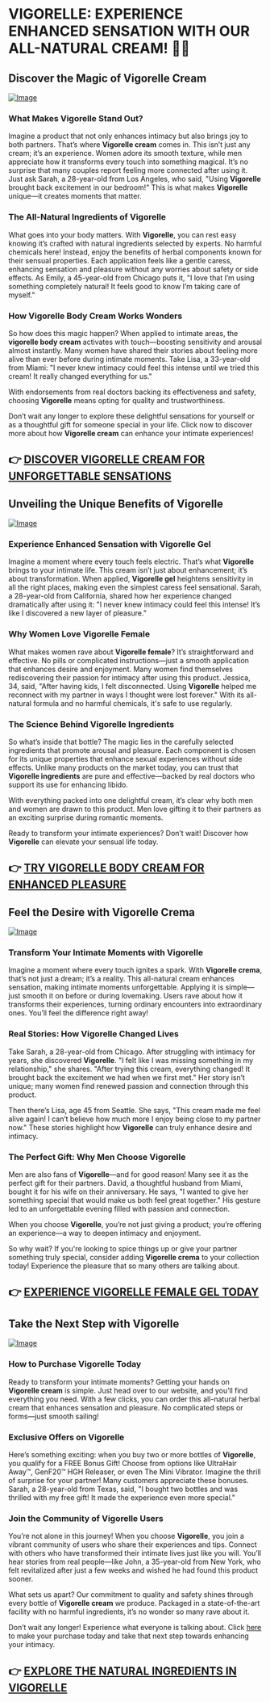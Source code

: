 # VIGORELLE: EXPERIENCE ENHANCED SENSATION WITH OUR ALL-NATURAL CREAM! 🌸✨

## Discover the Magic of **Vigorelle Cream**

[![Image](https://www2.sellhealth.com/8/vigorelle180x200_A.jpg)](https://gchaffi.com/kmGvGYm7)

### What Makes **Vigorelle** Stand Out?
Imagine a product that not only enhances intimacy but also brings joy to both partners. That’s where **Vigorelle cream** comes in. This isn’t just any cream; it’s an experience. Women adore its smooth texture, while men appreciate how it transforms every touch into something magical. It’s no surprise that many couples report feeling more connected after using it. Just ask Sarah, a 28-year-old from Los Angeles, who said, "Using **Vigorelle** brought back excitement in our bedroom!" This is what makes **Vigorelle** unique—it creates moments that matter.

### The All-Natural Ingredients of **Vigorelle**
What goes into your body matters. With **Vigorelle**, you can rest easy knowing it’s crafted with natural ingredients selected by experts. No harmful chemicals here! Instead, enjoy the benefits of herbal components known for their sensual properties. Each application feels like a gentle caress, enhancing sensation and pleasure without any worries about safety or side effects. As Emily, a 45-year-old from Chicago puts it, "I love that I’m using something completely natural! It feels good to know I’m taking care of myself." 

### How **Vigorelle Body Cream** Works Wonders
So how does this magic happen? When applied to intimate areas, the **vigorelle body cream** activates with touch—boosting sensitivity and arousal almost instantly. Many women have shared their stories about feeling more alive than ever before during intimate moments. Take Lisa, a 33-year-old from Miami: "I never knew intimacy could feel this intense until we tried this cream! It really changed everything for us." 

With endorsements from real doctors backing its effectiveness and safety, choosing **Vigorelle** means opting for quality and trustworthiness.

Don’t wait any longer to explore these delightful sensations for yourself or as a thoughtful gift for someone special in your life. Click now to discover more about how **Vigorelle cream** can enhance your intimate experiences!



## 👉 [DISCOVER VIGORELLE CREAM FOR UNFORGETTABLE SENSATIONS](https://gchaffi.com/kmGvGYm7)

## Unveiling the Unique Benefits of **Vigorelle**

[![Image](https://www2.sellhealth.com/8/vigorelle500x140_A.jpg)](https://gchaffi.com/kmGvGYm7)

### Experience Enhanced Sensation with **Vigorelle Gel**
Imagine a moment where every touch feels electric. That’s what **Vigorelle** brings to your intimate life. This cream isn’t just about enhancement; it’s about transformation. When applied, **Vigorelle gel** heightens sensitivity in all the right places, making even the simplest caress feel sensational. Sarah, a 28-year-old from California, shared how her experience changed dramatically after using it: "I never knew intimacy could feel this intense! It’s like I discovered a new layer of pleasure." 

### Why Women Love **Vigorelle Female**
What makes women rave about **Vigorelle female**? It’s straightforward and effective. No pills or complicated instructions—just a smooth application that enhances desire and enjoyment. Many women find themselves rediscovering their passion for intimacy after using this product. Jessica, 34, said, "After having kids, I felt disconnected. Using **Vigorelle** helped me reconnect with my partner in ways I thought were lost forever." With its all-natural formula and no harmful chemicals, it's safe to use regularly.

### The Science Behind **Vigorelle Ingredients**
So what’s inside that bottle? The magic lies in the carefully selected ingredients that promote arousal and pleasure. Each component is chosen for its unique properties that enhance sexual experiences without side effects. Unlike many products on the market today, you can trust that **Vigorelle ingredients** are pure and effective—backed by real doctors who support its use for enhancing libido.

With everything packed into one delightful cream, it’s clear why both men and women are drawn to this product. Men love gifting it to their partners as an exciting surprise during romantic moments.

Ready to transform your intimate experiences? Don’t wait! Discover how **Vigorelle** can elevate your sensual life today.



## 👉 [TRY VIGORELLE BODY CREAM FOR ENHANCED PLEASURE](https://gchaffi.com/kmGvGYm7)

## Feel the Desire with **Vigorelle Crema**  
[![Image](https://www2.sellhealth.com/2/vigorellehpa2.gif)](https://gchaffi.com/kmGvGYm7)  
### Transform Your Intimate Moments with **Vigorelle**  
Imagine a moment where every touch ignites a spark. With **Vigorelle crema**, that’s not just a dream; it’s a reality. This all-natural cream enhances sensation, making intimate moments unforgettable. Applying it is simple—just smooth it on before or during lovemaking. Users rave about how it transforms their experiences, turning ordinary encounters into extraordinary ones. You’ll feel the difference right away!  

### Real Stories: How **Vigorelle** Changed Lives  
Take Sarah, a 28-year-old from Chicago. After struggling with intimacy for years, she discovered **Vigorelle**. "I felt like I was missing something in my relationship," she shares. "After trying this cream, everything changed! It brought back the excitement we had when we first met." Her story isn’t unique; many women find renewed passion and connection through this product.

Then there’s Lisa, age 45 from Seattle. She says, "This cream made me feel alive again! I can’t believe how much more I enjoy being close to my partner now." These stories highlight how **Vigorelle** can truly enhance desire and intimacy.

### The Perfect Gift: Why Men Choose **Vigorelle**  
Men are also fans of **Vigorelle**—and for good reason! Many see it as the perfect gift for their partners. David, a thoughtful husband from Miami, bought it for his wife on their anniversary. He says, "I wanted to give her something special that would make us both feel great together." His gesture led to an unforgettable evening filled with passion and connection.

When you choose **Vigorelle**, you’re not just giving a product; you’re offering an experience—a way to deepen intimacy and enjoyment.

So why wait? If you're looking to spice things up or give your partner something truly special, consider adding **Vigorelle crema** to your collection today! Experience the pleasure that so many others are talking about.



## 👉 [EXPERIENCE VIGORELLE FEMALE GEL TODAY](https://gchaffi.com/kmGvGYm7)

## Take the Next Step with **Vigorelle**

[![Image](https://www2.sellhealth.com/8/Vigorelle_logo_500px120px.jpg)](https://gchaffi.com/kmGvGYm7)

### How to Purchase **Vigorelle** Today

Ready to transform your intimate moments? Getting your hands on **Vigorelle cream** is simple. Just head over to our website, and you’ll find everything you need. With a few clicks, you can order this all-natural herbal cream that enhances sensation and pleasure. No complicated steps or forms—just smooth sailing!

### Exclusive Offers on **Vigorelle**

Here’s something exciting: when you buy two or more bottles of **Vigorelle**, you qualify for a FREE Bonus Gift! Choose from options like UltraHair Away™, GenF20™ HGH Releaser, or even The Mini Vibrator. Imagine the thrill of surprise for your partner! Many customers appreciate these bonuses. Sarah, a 28-year-old from Texas, said, "I bought two bottles and was thrilled with my free gift! It made the experience even more special." 

### Join the Community of **Vigorelle** Users

You’re not alone in this journey! When you choose **Vigorelle**, you join a vibrant community of users who share their experiences and tips. Connect with others who have transformed their intimate lives just like you will. You’ll hear stories from real people—like John, a 35-year-old from New York, who felt revitalized after just a few weeks and wished he had found this product sooner.

What sets us apart? Our commitment to quality and safety shines through every bottle of **Vigorelle cream** we produce. Packaged in a state-of-the-art facility with no harmful ingredients, it’s no wonder so many rave about it.

Don’t wait any longer! Experience what everyone is talking about. Click [here](https://gchaffi.com/kmGvGYm7) to make your purchase today and take that next step towards enhancing your intimacy.



## 👉 [EXPLORE THE NATURAL INGREDIENTS IN VIGORELLE](https://gchaffi.com/kmGvGYm7)